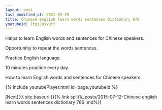 ```yaml
---
layout: post
last_modified_at: 2021-03-29
title: Chinese English learn words sentences Dictionary 870 
youtubeId: Ttq1JOsvOtY
---
```

 
 
Helps to learn English words and sentences for Chinese speakers.

Opportunitiy to repeat the words sentences. 

Practice English language. 
 
10 minutes practice every day. 
 
How to learn English words and sentences for Chinese speakers 
 
{% include youtubePlayer.html id=page.youtubeId %}
 
 
[Next]({{ site.baseurl }}{% link  split1/_posts/2015-07-12-Chinese english learn words sentences dictionary 766 .md%})
 
